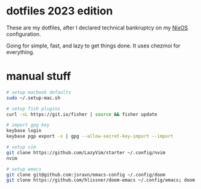 # dotfiles 2023 edition

These are my dotfiles, after I declared technical bankruptcy on my
[NixOS](https://github.com/jsravn/dotfiles-nixos) configuration.

Going for simple, fast, and lazy to get things done. It uses chezmoi for everything.

# manual stuff

```sh
# setup macbook defaults
sudo ~/.setup-mac.sh

# setup fish plugins
curl -sL https://git.io/fisher | source && fisher update

# import gpg key
keybase login
keybase pgp export -s | gpg --allow-secret-key-import --import

# setup vim
git clone https://github.com/LazyVim/starter ~/.config/nvim
nvim

# setup emacs
git clone git@github.com:jsravn/emacs-config ~/.config/doom
git clone https://github.com/hlissner/doom-emacs ~/.config/emacs; doom up
```
